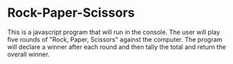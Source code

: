 # Rock-Paper-Scissors
This is a javascript program that will run in the console. The user will play five rounds of "Rock, Paper, Scissors" against the computer. The program will declare a winner after each round and then tally the total and return the overall winner.

